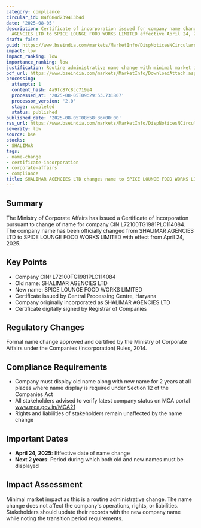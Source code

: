 ```yaml
---
category: compliance
circular_id: 84f684d239413b4d
date: '2025-08-05'
description: Certificate of incorporation issued for company name change from SHALIMAR
  AGENCIES LTD to SPICE LOUNGE FOOD WORKS LIMITED effective April 24, 2025.
draft: false
guid: https://www.bseindia.com/markets/MarketInfo/DispNoticesNCirculars.aspx?Noticeid={7E5E303A-E158-4E8B-8D78-16BFD6BFFB39}&noticeno=20250805-9&dt=08/05/2025&icount=9&totcount=16&flag=0
impact: low
impact_ranking: low
importance_ranking: low
justification: Routine administrative name change with minimal market impact
pdf_url: https://www.bseindia.com/markets/MarketInfo/DownloadAttach.aspx?id=20250805-9&attachedId=fa054f53-6bcf-4b28-ab61-8fa78bd0a7eb
processing:
  attempts: 1
  content_hash: 4a9fc87c8cc719e4
  processed_at: '2025-08-05T09:29:53.731807'
  processor_version: '2.0'
  stage: completed
  status: published
published_date: '2025-08-05T08:58:36+00:00'
rss_url: https://www.bseindia.com/markets/MarketInfo/DispNoticesNCirculars.aspx?Noticeid={7E5E303A-E158-4E8B-8D78-16BFD6BFFB39}&noticeno=20250805-9&dt=08/05/2025&icount=9&totcount=16&flag=0
severity: low
source: bse
stocks:
- SHALIMAR
tags:
- name-change
- certificate-incorporation
- corporate-affairs
- compliance
title: SHALIMAR AGENCIES LTD changes name to SPICE LOUNGE FOOD WORKS LIMITED
---
```


## Summary

The Ministry of Corporate Affairs has issued a Certificate of Incorporation pursuant to change of name for company CIN L72100TG1981PLC114084. The company name has been officially changed from SHALIMAR AGENCIES LTD to SPICE LOUNGE FOOD WORKS LIMITED with effect from April 24, 2025.

## Key Points

- Company CIN: L72100TG1981PLC114084
- Old name: SHALIMAR AGENCIES LTD
- New name: SPICE LOUNGE FOOD WORKS LIMITED
- Certificate issued by Central Processing Centre, Haryana
- Company originally incorporated as SHALIMAR AGENCIES LTD
- Certificate digitally signed by Registrar of Companies

## Regulatory Changes

Formal name change approved and certified by the Ministry of Corporate Affairs under the Companies (Incorporation) Rules, 2014.

## Compliance Requirements

- Company must display old name along with new name for 2 years at all places where name display is required under Section 12 of the Companies Act
- All stakeholders advised to verify latest company status on MCA portal www.mca.gov.in/MCA21
- Rights and liabilities of stakeholders remain unaffected by the name change

## Important Dates

- **April 24, 2025**: Effective date of name change
- **Next 2 years**: Period during which both old and new names must be displayed

## Impact Assessment

Minimal market impact as this is a routine administrative change. The name change does not affect the company's operations, rights, or liabilities. Stakeholders should update their records with the new company name while noting the transition period requirements.